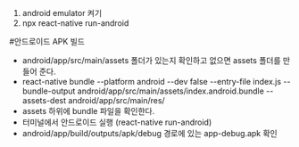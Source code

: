 1. android emulator 켜기
2. npx react-native run-android

#안드로이드 APK 빌드
- android/app/src/main/assets 폴더가 있는지 확인하고 없으면 assets 폴더를 만들어 준다.
- react-native bundle --platform android --dev false --entry-file index.js --bundle-output android/app/src/main/assets/index.android.bundle --assets-dest android/app/src/main/res/
- assets 하위에 bundle 파일을 확인한다.
- 터미널에서 안드로이드 실행 (react-native run-android)
- android/app/build/outputs/apk/debug 경로에 있는 app-debug.apk 확인
